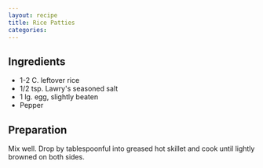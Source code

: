 ```yaml
---
layout: recipe
title: Rice Patties
categories:
---
```


## Ingredients

- 1-2 C.  leftover rice
- 1/2 tsp. Lawry's seasoned salt
- 1 lg. egg, slightly beaten
- Pepper

## Preparation

Mix well.  Drop by tablespoonful into greased hot skillet and cook until lightly browned on both sides.
